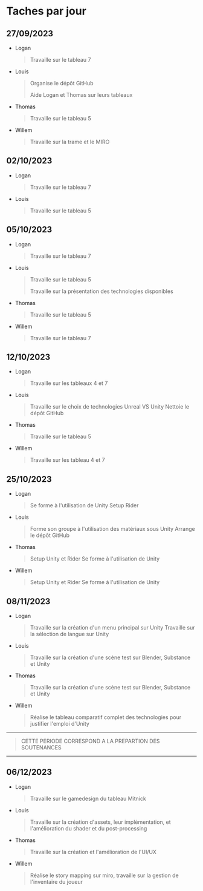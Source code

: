# Taches par jour

## 27/09/2023
- Logan
    > Travaille sur le tableau 7
- Louis
    > Organise le dépôt GitHub
    >
    > Aide Logan et Thomas sur leurs tableaux
- Thomas
    > Travaille sur le tableau 5
- Willem
    > Travaille sur la trame et le MIRO

## 02/10/2023
- Logan
    > Travaille sur le tableau 7
- Louis
    > Travaille sur le tableau 5

## 05/10/2023
- Logan
    > Travaille sur le tableau 7
- Louis
    > Travaille sur le tableau 5
    >
    > Travaille sur la présentation des technologies disponibles
- Thomas
    > Travaille sur le tableau 5
- Willem
    > Travaille sur le tableau 7

## 12/10/2023
- Logan
    > Travaille sur les tableaux 4 et 7
- Louis
    > Travaille sur le choix de technologies Unreal VS Unity
    > Nettoie le dépôt GitHub
- Thomas
    > Travaille sur le tableau 5
- Willem
    > Travaille sur les tableau 4 et 7

## 25/10/2023
- Logan
    > Se forme à l'utilisation de Unity
    > Setup Rider
- Louis
    > Forme son groupe à l'utilisation des matériaux sous Unity
    > Arrange le dépôt GitHub
- Thomas
    > Setup Unity et Rider
    > Se forme à l'utilisation de Unity
- Willem
    > Setup Unity et Rider
    > Se forme à l'utilisation de Unity

## 08/11/2023
- Logan
    > Travaille sur la création d'un menu principal sur Unity
    > Travaille sur la sélection de langue sur Unity
- Louis
    > Travaille sur la création d'une scène test sur Blender, Substance et Unity
- Thomas
    > Travaille sur la création d'une scène test sur Blender, Substance et Unity
- Willem
    > Réalise le tableau comparatif complet des technologies pour justifier l'emploi d'Unity

---
>   CETTE PERIODE CORRESPOND A LA PREPARTION DES SOUTENANCES
---

## 06/12/2023
- Logan
    > Travaille sur le gamedesign du tableau Mitnick
- Louis
    > Travaille sur la création d'assets, leur implémentation, et l'amélioration du shader et du post-processing
- Thomas
    > Travaille sur la création et l'amélioration de l'UI/UX
- Willem
    > Réalise le story mapping sur miro, travaille sur la gestion de l'inventaire du joueur